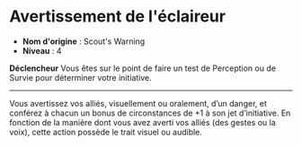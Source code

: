 # Avertissement de l'éclaireur

 * **Nom d'origine** : Scout's Warning
 * **Niveau** : 4


<p><strong>Déclencheur</strong> Vous êtes sur le point de faire un test de Perception ou de Survie pour déterminer votre initiative.</p>
<hr>
<p>Vous avertissez vos alliés, visuellement ou oralement, d’un danger, et conférez à chacun un bonus de circonstances de +1 à son jet d’initiative. En fonction de la manière dont vous avez averti vos alliés (des gestes ou la voix), cette action possède le trait visuel ou audible.</p>